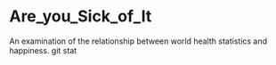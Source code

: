 # Are_you_Sick_of_It
An examination of the relationship between world health statistics and happiness.
git stat